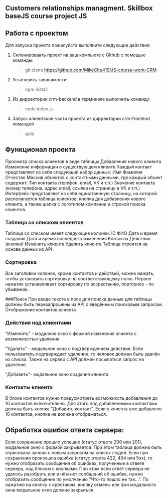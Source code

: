 ## Customers relationships  managment. Skillbox baseJS course project JS 

## Работа с проектом
Для запуска проекта пожалуйста выполните следующие действия:

1. Склонироваать проект на ваш компьюте с Github c помощью команды: 
    >git clone https://github.com/MikeChe419/JS-course-work-CRM

2. Установить зависимости:
    >npm install 

3. Из дирректории crm-backend  в терминале выполнить команду:
    > node index.js

4. Запуск клиентской части проекта из дирректории crm-frontend командой 
    >gulp

## Функционал проекта
Просмотр списка клиентов в виде таблицы
Добавление нового клиента
Изменение информации о существующем клиенте
Каждый контакт представляет из себя следующий набор данных:
Имя
Фамилия
Отчество
Массив объектов с контактными данными, где каждый объект содержит:
Тип контакта (телефон, email, VK и т.п.)
Значение контакта (номер телефона, адрес email, ссылка на страницу в VK и т.п.)
Интерфейс представляет из себя единственную страницу, на которой располагается таблица клиентов, кнопка для добавления нового клиента, а также шапка с логотипом компании и строкой поиска клиентов.


### Таблица со списком клиентов
Таблица со списком  имеет следующие колонки:
ID
ФИО
Дата и время создания
Дата и время последнего изменения
Контакты
Действия (кнопки)
Изменить клиента
Удалить клиента
Таблица  строится на основе данных из API

### Coртировка
Все заголовки колонок, кроме контактов и действий, можно нажать, чтобы установить сортировку по соответствующему полю. Первое нажатие устанавливает сортировку по возрастанию, повторное - по убыванию.

###Поиск
При вводе текста в поле для поиска данные для таблицы должны быть перезапрошены из API с введённым поисковым запросом. 
Отображение контактов клиента

### Действия над клиентами
"Изменить" - модалное окно с формой изменения клиента с возможностью удаления

"Удалить" - модальное окно с подтверждением действия. Если пользователь подтверждает удаление, то человек должен быть удалён из списка. Также на сервер с API должен посылаться запрос на удаление.

"Добавить"- модальное окно создания клиента

### Контакты клиента
В блоке контактов нужно предусмотреть возможность добавления до 10 контактов включительно. Для этого под добавленными контактами должна быть кнопка "Добавить контакт". Если у клиента уже добавлено 10 контактов, кнопка не должна отображаться.


## Обработка ошибок ответа сервера:
Если сохранение прошло успешно (статус ответа 200 или 201), модальное окно с формой закрывается. При этом таблица должна быть отрисована заново с новым запросом на список людей.
Если при сохранении произошла ошибка (статус ответа 422, 404 или 5xx), то нужно отобразить сообщения об ошибках, полученные в ответе сервера, над блоком с кнопками. При этом если ответ сервера не удалось разобрать или в нём нет сообщений об ошибке, нужно отобразить сообщение по умолчанию "Что-то пошло не так...".
По нажатию на кнопку с крестиком, кнопку отмены или фон модального окна модальное окно должно закрыться.